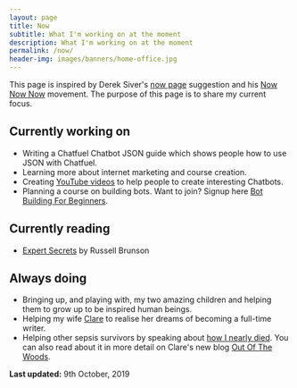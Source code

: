 ```yaml
---
layout: page
title: Now
subtitle: What I'm working on at the moment
description: What I'm working on at the moment
permalink: /now/
header-img: images/banners/home-office.jpg
---
```


This page is inspired by Derek Siver's [now page](http://sivers.org/now) suggestion and his [Now Now Now](http://nownownow.com/) movement. The purpose of this page is to share my current focus.

## Currently working on

- Writing a Chatfuel Chatbot JSON guide which shows people how to use JSON with Chatfuel.
- Learning more about internet marketing and course creation.
- Creating [YouTube videos](https://www.youtube.com/playlist?list=PLDvWRKT9Cd2g-L4_hStYOcmOfTF87U8FM) to help people to create interesting Chatbots.
- Planning a course on building bots. Want to join? Signup here [Bot Building For Beginners]({{site.url}}/bots/sign-up-bot-building-for-beginners/).

## Currently reading

- [Expert Secrets](https://expertsecrets.com/freebook) by Russell Brunson

## Always doing

- Bringing up, and playing with, my two amazing children and helping them to grow up to be inspired human beings.
- Helping my wife [Clare](http://www.clarelittlemore.com) to realise her dreams of becoming a full-time writer.
- Helping other sepsis survivors by speaking about [how I nearly died](/how-i-almost-died/). You can also read about it in more detail on Clare's new blog [Out Of The Woods](http://outofthewoodsblog.com).

**Last updated:** 9th October, 2019
